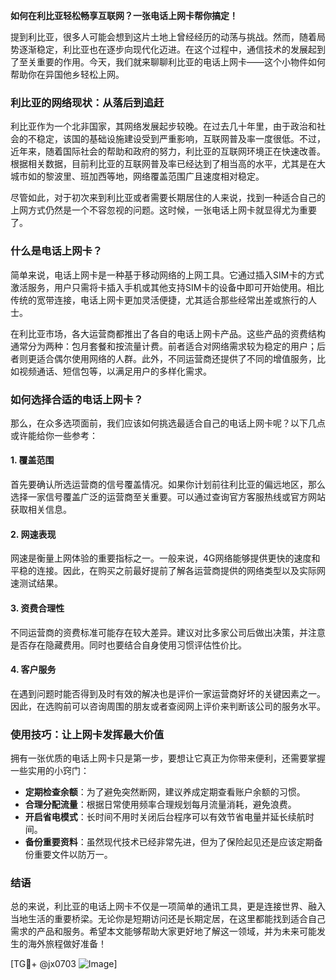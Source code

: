 **如何在利比亚轻松畅享互联网？一张电话上网卡帮你搞定！**

提到利比亚，很多人可能会想到这片土地上曾经经历的动荡与挑战。然而，随着局势逐渐稳定，利比亚也在逐步向现代化迈进。在这个过程中，通信技术的发展起到了至关重要的作用。今天，我们就来聊聊利比亚的电话上网卡——这个小物件如何帮助你在异国他乡轻松上网。

### 利比亚的网络现状：从落后到追赶

利比亚作为一个北非国家，其网络发展起步较晚。在过去几十年里，由于政治和社会的不稳定，该国的基础设施建设受到严重影响，互联网普及率一度很低。不过，近年来，随着国际社会的帮助和政府的努力，利比亚的互联网环境正在快速改善。根据相关数据，目前利比亚的互联网普及率已经达到了相当高的水平，尤其是在大城市如的黎波里、班加西等地，网络覆盖范围广且速度相对稳定。

尽管如此，对于初次来到利比亚或者需要长期居住的人来说，找到一种适合自己的上网方式仍然是一个不容忽视的问题。这时候，一张电话上网卡就显得尤为重要了。

### 什么是电话上网卡？

简单来说，电话上网卡是一种基于移动网络的上网工具。它通过插入SIM卡的方式激活服务，用户只需将卡插入手机或其他支持SIM卡的设备中即可开始使用。相比传统的宽带连接，电话上网卡更加灵活便捷，尤其适合那些经常出差或旅行的人士。

在利比亚市场，各大运营商都推出了各自的电话上网卡产品。这些产品的资费结构通常分为两种：包月套餐和按流量计费。前者适合对网络需求较为稳定的用户；后者则更适合偶尔使用网络的人群。此外，不同运营商还提供了不同的增值服务，比如视频通话、短信包等，以满足用户的多样化需求。

### 如何选择合适的电话上网卡？

那么，在众多选项面前，我们应该如何挑选最适合自己的电话上网卡呢？以下几点或许能给你一些参考：

#### 1. **覆盖范围**
   首先要确认所选运营商的信号覆盖情况。如果你计划前往利比亚的偏远地区，那么选择一家信号覆盖广泛的运营商至关重要。可以通过查询官方客服热线或官方网站获取相关信息。

#### 2. **网速表现**
   网速是衡量上网体验的重要指标之一。一般来说，4G网络能够提供更快的速度和平稳的连接。因此，在购买之前最好提前了解各运营商提供的网络类型以及实际网速测试结果。

#### 3. **资费合理性**
   不同运营商的资费标准可能存在较大差异。建议对比多家公司后做出决策，并注意是否存在隐藏费用。同时也要结合自身使用习惯评估性价比。

#### 4. **客户服务**
   在遇到问题时能否得到及时有效的解决也是评价一家运营商好坏的关键因素之一。因此，在选购前可以咨询周围的朋友或者查阅网上评价来判断该公司的服务水平。

### 使用技巧：让上网卡发挥最大价值

拥有一张优质的电话上网卡只是第一步，要想让它真正为你带来便利，还需要掌握一些实用的小窍门：

- **定期检查余额**：为了避免突然断网，建议养成定期查看账户余额的习惯。
- **合理分配流量**：根据日常使用频率合理规划每月流量消耗，避免浪费。
- **开启省电模式**：长时间不用时关闭后台程序可以有效节省电量并延长续航时间。
- **备份重要资料**：虽然现代技术已经非常先进，但为了保险起见还是应该定期备份重要文件以防万一。

### 结语

总的来说，利比亚的电话上网卡不仅是一项简单的通讯工具，更是连接世界、融入当地生活的重要桥梁。无论你是短期访问还是长期定居，在这里都能找到适合自己需求的产品和服务。希望本文能够帮助大家更好地了解这一领域，并为未来可能发生的海外旅程做好准备！

[TG💪+ @jx0703 ![Image](https://github.com/user-attachments/assets/dbca1d08-cadb-493c-b0ec-ad6f7a83f270)]